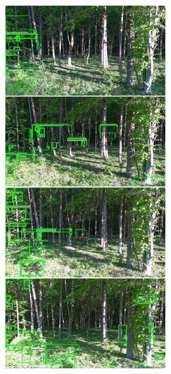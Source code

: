 ![20200515-061341-064346](in/20200515/20200515-061341-064346_0_.jpg)
![20200515-064351-071356](in/20200515/20200515-064351-071356_0_.jpg)
![20200515-071401-074406](in/20200515/20200515-071401-074406_0_.jpg)
![20200515-074411-081416](in/20200515/20200515-074411-081416_0_.jpg)
